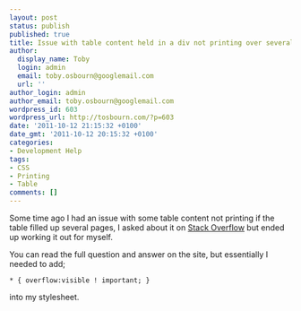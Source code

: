 ```yaml
---
layout: post
status: publish
published: true
title: Issue with table content held in a div not printing over several pages
author:
  display_name: Toby
  login: admin
  email: toby.osbourn@googlemail.com
  url: ''
author_login: admin
author_email: toby.osbourn@googlemail.com
wordpress_id: 603
wordpress_url: http://tosbourn.com/?p=603
date: '2011-10-12 21:15:32 +0100'
date_gmt: '2011-10-12 20:15:32 +0100'
categories:
- Development Help
tags:
- CSS
- Printing
- Table
comments: []
---
```

<p>Some time ago I had an issue with some table content not printing if the table filled up several pages, I asked about it on <a href="http://stackoverflow.com/questions/4315206/table-content-held-within-a-div-will-not-print-over-several-pages/4316333#4316333" target="_blank">Stack Overflow</a> but ended up working it out for myself.</p>
<p>You can read the full question and answer on the site, but essentially I needed to add;</p>
<p><code>* { overflow:visible ! important; }</code></p>
<p>into my stylesheet.</p>
